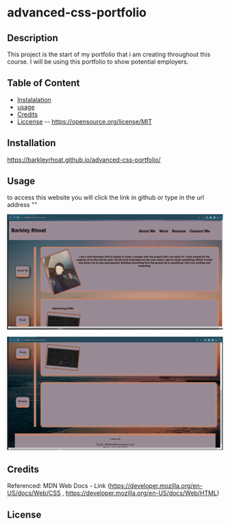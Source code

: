 # advanced-css-portfolio

## Description

This project is the start of my portfolio that i am creating throughout this course. I will be using this portfolio to show potential employers. 

## Table of Content 

- [Instalalation](#installation)
- [usage](#usage)
- [Credits](#credits)
- [Liccense](#license) -- https://opensource.org/license/MIT

## Installation 

https://barkleyrhoat.github.io/advanced-css-portfolio/

## Usage

to access this website you will click the link in github or type in the url address ""

![screenshot](./Main/assets/images/challenge2screenshot.png)

![screenshot](./Main/assets/images/challenge2screenshot1.png)

## Credits

Referenced: MDN Web Docs - Link (https://developer.mozilla.org/en-US/docs/Web/CSS , https://developer.mozilla.org/en-US/docs/Web/HTML)


## License
